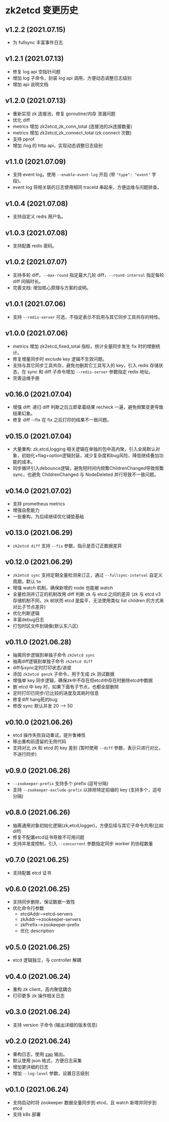 # zk2etcd 变更历史

## v1.2.2 (2021.07.15)

* 为 fullsync 丰富事件日志

## v1.2.1 (2021.07.13)

* 修复 log api 空指针问题
* 增加 log 子命令，封装 log api 调用，方便动态调整日志级别
* 增加 api 说明文档

## v1.2.0 (2021.07.13)

* 重新实现 zk 连接池，修复 goroutine/内存 泄漏问题
* 优化 diff
* metrics 增加 zk2etcd_zk_conn_total (连接池的zk连接数量)
* metrics 增加 zk2etcd_zk_connect_total (zk connect 次数)
* 支持 pprof
* 增加 /log 的 http api，实现动态调整日志级别

## v1.1.0 (2021.07.09)

* 支持 event log，使用 `--enable-event-log` 开启 (带 `"type": "event"` 字段)。
* event log 将相关联的日志使用相同 traceId 串起来，方便运维与问题排查。

## v1.0.4 (2021.07.08)

* 支持自定义 redis 用户名。

## v1.0.3 (2021.07.08)

* 支持配置 redis 密码。

## v1.0.2 (2021.07.07)

* 支持多轮 diff，`--max-round` 指定最大几轮 diff，`--round-interval` 指定每轮 diff 间隔时长。
* 完善文档: 增加核心原理与方案的说明。

## v1.0.1 (2021.07.06)

* 支持 `--redis-server` 可选，不指定表示不启用与其它同步工具共存的特性。

## v1.0.0 (2021.07.06)

* metrics 增加 zk2etcd_fixed_total 指标，统计全量同步发生 fix 时的增删统计。
* 修复增量同步时 exclude key 逻辑不生效问题。
* 支持与其它同步工具共存，避免勿删其它工具写入的 key，引入 redis 存储状态，在 sync 和 diff 子命令增加 `--redis-server` 参数指定 redis 地址。
* 完善运维手册

## v0.16.0 (2021.07.04)

* 增强 diff: 递归 diff 判断之后立即拿着结果 recheck 一遍，避免频繁变更导致结果幻象。
* 修复 diff --fix 在 fix 之后打印的结果不一致问题。

## v0.15.0 (2021.07.04)

* 大量重构: zk,etcd,logging 相关逻辑在单独的包中高内聚，引入全局默认对象，初始化+flag+option逻辑封装，减少复杂度和bug风险，降低继续叠加功能的成本。
* 同步循环引入debounce逻辑，避免短时间内频繁ChildrenChanged导致频繁sync，也避免 ChildrenChanged 与 NodeDeleted 并行导致不一致问题。

## v0.14.0 (2021.07.02)

* 支持 prometheus metrics
* 增强自愈能力
* 一些重构，为后续继续优化铺垫基础

## v0.13.0 (2021.06.29)

* `zk2etcd diff` 支持 `--fix` 参数，指示是否订正数据差异

## v0.12.0 (2021.06.29)

* `zk2etcd sync` 支持定期全量检测来订正，通过 `--fullsync-interval` 自定义周期，默认 `5m`
* 增强 watch 机制，确保新增的 node 也能被 watch
* 全量检测并订正的机制改用 diff 判断 zk 与 etcd 之间的差异 (zk 与 etcd v3 存储机制不同，zk 树状而 etcd 是扁平，无法使用类似 list children 的方式来对比子节点差异)
* 优化判断逻辑
* 丰富debug日志
* 打包时区文件到镜像(默认东八区)

## v0.11.0 (2021.06.28)

* 抽离同步逻辑到单独子命令 `zk2etcd sync`
* 抽离diff逻辑到单独子命令 `zk2etcd diff`
* diff与sync定时打印状态/进度
* 添加 `zk2etcd genzk` 子命令，用于生成 zk 测试数据
* 增强单 key 同步逻辑，确保zk中不存在但etcd中存在时删除etcd中数据
* 删 etcd 中 key 时，如果下面有子节点，也都全部删除
* 定时打印已同步/已比较的进度及其耗时信息
* 修复diff hang死的bug
* 修改 sync 默认并发 20 --> 50

## v0.10.0 (2021.06.26)

* etcd 操作失败自动重试，提升鲁棒性
* 移出重构前遗留的无用代码
* 支持对比 zk 和 etcd 的 key 差别 (暂时使用 `--diff` 参数，表示只进行对比，不进行同步)

## v0.9.0 (2021.06.26)

* `--zookeeper-prefix` 支持多个 prefix (逗号分隔)
* 支持 `--zookeeper-exclude-prefix` 以排除特定前缀的 key (支持多个，逗号分隔)

## v0.8.0 (2021.06.26)

* 抽离通用对象初始化逻辑(zk,etcd,logger)，方便后续与其它子命令共用(比如diff)
* 修复不配置etcd证书导致不可用问题
* 支持并发度控制，引入 `--concurrent` 参数指定同步 worker 的协程数量

## v0.7.0 (2021.06.25)

* 支持配置 etcd 证书

## v0.6.0 (2021.06.25)

* 支持同步删除，保证数据一致性
* 优化命令行参数
    * etcdAddr-->etcd-servers
    * zkAddr-->zookeeper-servers
    * zkPrefix-->zookeeper-prefix
    * 优化 description

## v0.5.0 (2021.06.25)

* etcd 逻辑独立，与 controller 解耦

## v0.4.0 (2021.06.24)

* 重构 zk client，高内聚低耦合
* 打印更多 zk 操作相关日志

## v0.3.0 (2021.06.24)

* 支持 version 子命令 (输出详细的版本信息)

## v0.2.0 (2021.06.24)

* 重构日志，使用 [zap](https://github.com/uber-go/zap) 输出。
* 默认使用 json 格式，方便日志采集
* 增加更详细的日志
* 增加 `--log-level` 参数，设置日志级别

## v0.1.0 (2021.06.24)

* 支持启动时将 zookeeper 数据全量同步到 etcd，且 watch 新增并同步到 etcd
* 支持 k8s 部署